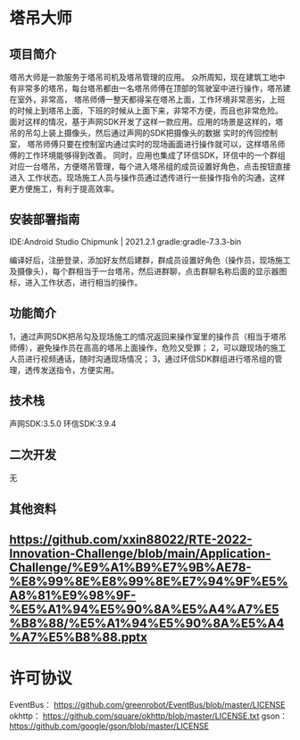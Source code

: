 <!-- 内容建议:以下为建议你可以补充的内容要点和方向 -->

# 塔吊大师
<!-- 请将上面“项目名”替换为你本次参赛作品的项目名 -->


## 项目简介
<!-- 请描述此次参赛作品的简介，建议用「一句话简介」+ 详细介绍的形式 -->
   塔吊大师是一款服务于塔吊司机及塔吊管理的应用。
   众所周知，现在建筑工地中有非常多的塔吊，每台塔吊都由一名塔吊师傅在顶部的驾驶室中进行操作，塔吊建在室外，非常高，
塔吊师傅一整天都得呆在塔吊上面，工作环境非常恶劣，上班的时候上到塔吊上面，下班的时候从上面下来，非常不方便，而且也非常危险。       
面对这样的情况，基于声网SDK开发了这样一款应用。应用的场景是这样的，塔吊的吊勾上装上摄像头，然后通过声网的SDK把摄像头的数据
实时的传回控制室， 塔吊师傅只要在控制室内通过实时的现场画面进行操作就可以，这样塔吊师傅的工作环境能够得到改善。
   同时，应用也集成了环信SDK，环信中的一个群组对应一台塔吊，方便塔吊管理，每个进入塔吊组的成员设置好角色，点击按钮直接进入
工作状态。现场施工人员与操作员通过透传进行一些操作指令的沟通，这样更方便施工，有利于提高效率。



## 安装部署指南
<!-- 请描述该应用的使用步骤，包括下载、依赖安装、参数及软硬件配置（如有）等 -->
IDE:Android Studio Chipmunk | 2021.2.1
gradle:gradle-7.3.3-bin

编译好后，注册登录，添加好友然后建群，群成员设置好角色（操作员，现场施工及摄像头），每个群相当于一台塔吊，然后进群聊，点击群聊名称后面的显示器图标，进入工作状态，进行相当的操作。


## 功能简介
<!-- 请给出该应用的主要功能点 -->
1，通过声网SDK把吊勾及现场施工的情况返回来操作室里的操作员（相当于塔吊师傅），避免操作员在高高的塔吊上面操作，危险又受罪；
2，可以跟现场的施工人员进行视频通话，随时沟通现场情况；
3，通过环信SDK群组进行塔吊组的管理，透传发送指令，方便实用。


## 技术栈
声网SDK:3.5.0
环信SDK:3.9.4


## 二次开发
无


## 其他资料
https://github.com/xxin88022/RTE-2022-Innovation-Challenge/blob/main/Application-Challenge/%E9%A1%B9%E7%9B%AE78-%E8%99%8E%E8%99%8E%E7%94%9F%E5%A8%81%E9%98%9F-%E5%A1%94%E5%90%8A%E5%A4%A7%E5%B8%88/%E5%A1%94%E5%90%8A%E5%A4%A7%E5%B8%88.pptx
---
# 许可协议

EventBus：
https://github.com/greenrobot/EventBus/blob/master/LICENSE
okhttp：
https://github.com/square/okhttp/blob/master/LICENSE.txt
gson：
https://github.com/google/gson/blob/master/LICENSE
